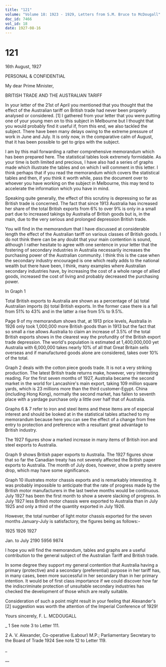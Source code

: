 ```yaml
---
title: "121"
volume: "Volume 18: 1923 - 1929, Letters from S.M. Bruce to McDougall"
doc_id: 7466
vol_id: 18
date: 1927-08-16
---
```


# 121

16th August, 1927

PERSONAL &amp; CONFIDENTIAL

My dear Prime Minister,

BRITISH TRADE AND THE AUSTRALIAN TARIFF

In your letter of the 21st of April you mentioned that you thought that the effect of the Australian tariff on British trade had never been properly analysed or considered. [1] I gathered from your letter that you were putting one of your young men on to this subject in Melbourne but I thought that you would probably find it useful if, from this end, we also tackled the subject. There have been many delays owing to the extreme pressure of work in June and July. It is only now, in the comparative calm of August, that it has been possible to get to grips with the subject.

I am by this mail forwarding a rather comprehensive memorandum which has been prepared here. The statistical tables look extremely formidable. As your time is both limited and precious, I have also had a series of graphs made which illustrate the tables and on which I will comment in this letter. I think perhaps that if you read the memorandum which covers the statistical tables and then, if you think it worth while, pass the document over to whoever you have working on the subject in Melbourne, this may tend to accelerate the information which you have in mind.

Speaking quite generally, the effect of this scrutiny is depressing so far as British trade is concerned. The fact that since 1913 Australia has increased her share of the total British exports from 6% to over 9% is only in a small part due to increased takings by Australia of British goods but is, in the main, due to the very serious and prolonged depression British trade.

You will find in the memorandum that I have discussed at considerable length the effect of the Australian tariff on various classes of British goods. I do not think there can be any doubt that your main contention is sound, although I rather hesitate to agree with one sentence in your letter that the fostering of secondary industries in Australia necessarily increases the purchasing power of the Australian community. I think this is the case when the secondary industry encouraged is one which really adds to the national wealth but there have been, I think, many examples where Australian secondary industries have, by increasing the cost of a whole range of allied goods, increased the cost of living and probably decreased the purchasing power.

In Graph 1

Total British exports to Australia are shown as a percentage of (a) total Australian imports (b) total British exports. In the former case there is a fall from 51% to 43% and in the latter a rise from 5% to 9.5%.

Page 9 of my memorandum shows that, at 1913 price levels, Australia in 1926 only took 1,000,000 more British goods than in 1913 but the fact that so small a rise allows Australia to claim an increase of 3.5% of the total British exports shows in the clearest way the profundity of the British export trade depression. The world's population is estimated at 1,400,000,000 yet Australia with 6,000,000 takes nearly 10% of all that Great Britain sells overseas and if manufactured goods alone are considered, takes over 10% of the total.

Graph 2 deals with the cotton piece goods trade. It is not a very striking production. The latest British trade returns make, however, very interesting reading. For the first seven months of 1927, Australia became the second market in the world for Lancashire's main export, taking 109 million square yards, which is 23 millions more than the third customer-Egypt. China (including Hong Kong), normally the second market, has fallen to seventh place with a yardage purchase only a little over half that of Australia.

Graphs 6 &amp; 7 refer to iron and steel items and these items are of especial interest and should be looked at in the statistical tables attached to my memorandum because here you can see the effect of a change from free entry to protection and preference with a resultant great advantage to British industry.

The 1927 figures show a marked increase in many items of British iron and steel exports to Australia.

Graph 9 shows British paper exports to Australia. The 1927 figures show that so far the Canadian treaty has not severely affected the British paper exports to Australia. The month of July does, however, show a pretty severe drop, which may have some significance.

Graph 10 illustrates motor chassis exports and is remarkably interesting. It was probably impossible to anticipate that the rate of progress made by the British motor manufacturers in the last twelve months would be continuous. July 1927 has been the first month to show a severe slacking of progress. In July 1927 less British motor chassis were exported to Australia than in July 1925 and only a third of the quantity exported in July 1926.

However, the total number of light motor chassis exported for the seven months January-July is satisfactory, the figures being as follows:-

1925 1926 1927

Jan. to July 2190 5956 9874

I hope you will find the memorandum, tables and graphs are a useful contribution to the general subject of the Australian Tariff and British trade.

In some degree they support my general contention that Australia having a primary (protective) and a secondary (preferential) purpose in her tariff has, in many cases, been more successful in her secondary than in her primary intention. It would be of first class importance if we could discover how far the indiscriminate protection of unsuitable secondary industries has checked the development of those which are really suitable.

Consideration of such a point might result in your feeling that Alexander's [2] suggestion was worth the attention of the Imperial Conference of 1929!

Yours sincerely, F. L. MCDOUGALL 

_ 1 See note 3 to Letter 111.

2 A. V. Alexander, Co-operative (Labour) M.P.; Parliamentary Secretary to the Board of Trade 1924 See note 12 to Letter 119.

_

__

